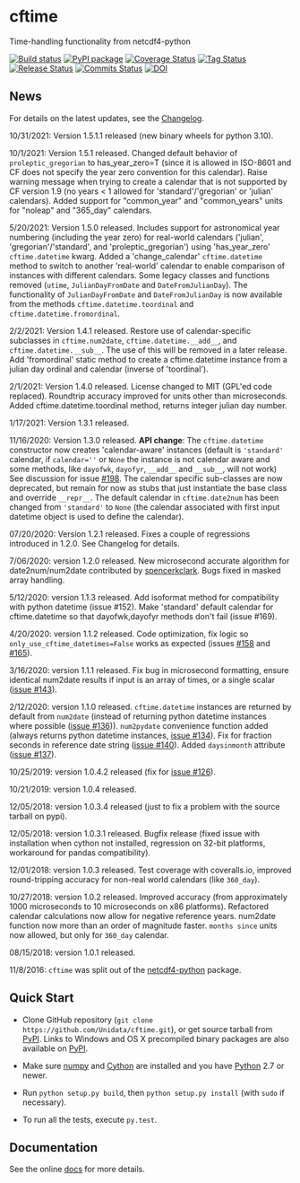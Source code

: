 # cftime
Time-handling functionality from netcdf4-python

[![Build status](https://github.com/Unidata/cftime/workflows/cftime%20test/badge.svg)](https://github.com/Unidata/cftime/actions)
[![PyPI package](https://badge.fury.io/py/cftime.svg)](http://python.org/pypi/cftime)
[![Coverage Status](https://coveralls.io/repos/github/Unidata/cftime/badge.svg?branch=master)](https://coveralls.io/github/Unidata/cftime?branch=master)
[![Tag Status](https://img.shields.io/github/tag/UniData/cftime.svg)](https://github.com/Unidata/cftime/tags)
[![Release Status](https://img.shields.io/github/release/UniData/cftime.svg)](https://github.com/Unidata/cftime/releases)
[![Commits Status](https://img.shields.io/github/commits-since/UniData/cftime/latest.svg)](https://github.com/UniData/cftime/commits/master)
[![DOI](https://zenodo.org/badge/73107250.svg)](https://zenodo.org/badge/latestdoi/73107250)

## News
For details on the latest updates, see the [Changelog](https://github.com/Unidata/cftime/blob/master/Changelog).

10/31/2021: Version 1.5.1.1 released (new binary wheels for python 3.10).

10/1/2021:  Version 1.5.1 released. Changed default behavior of ``proleptic_gregorian``
to has_year_zero=T (since it is allowed in ISO-8601 and CF does not specify the
year zero convention for this calendar). Raise warning message when trying
to create a calendar that is not supported by CF version 1.9 (no years < 1
allowed for 'standard'/'gregorian' or 'julian'  calendars).
Added support for "common_year" and "common_years" units for "noleap" 
and "365_day" calendars.
 
5/20/2021:  Version 1.5.0 released.  Includes support for astronomical year numbering
(including the year zero) for real-world calendars ('julian', 'gregorian'/'standard',
and 'proleptic_gregorian') using 'has_year_zero' `cftime.datetime` kwarg.
Added a 'change_calendar' `cftime.datetime` method to switch to another 
'real-world' calendar to enable comparison of instances with different calendars.
Some legacy classes and functions removed (`utime`, `JulianDayFromDate` and
`DateFromJulianDay`). The functionality of `JulianDayFromDate` and 
`DateFromJulianDay` is now available from the methods `cftime.datetime.toordinal`
and `cftime.datetime.fromordinal`.

2/2/2021:  Version 1.4.1 released. Restore use of calendar-specific subclasses
in `cftime.num2date`, `cftime.datetime.__add__`, and `cftime.datetime.__sub__`.
The use of this will be removed in a later release.
Add 'fromordinal' static method to create a cftime.datetime instance
from a julian day ordinal and calendar (inverse of 'toordinal').

2/1/2021:  Version 1.4.0 released.  License changed to MIT (GPL'ed code replaced).
Roundtrip accuracy improved for units other than microseconds. Added 
cftime.datetime.toordinal method, returns integer julian day number.

1/17/2021: Version 1.3.1 released.

11/16/2020:  Version 1.3.0 released. **API change**: The `cftime.datetime` constructor now creates 
 'calendar-aware' instances (default is `'standard'` calendar, if `calendar=''` or `None` the instance
 is not calendar aware and some methods, like `dayofwk`, `dayofyr`, `__add__` and `__sub__`, will not work)
 See discussion for issue [#198](https://github.com/Unidata/cftime/issues/198).
 The calendar specific sub-classes are now deprecated, but remain for now
 as stubs that just instantiate the base class and override `__repr__`.
 The default calendar in `cftime.date2num` has been changed from `'standard'` to `None`
 (the calendar associated with first input datetime object is used to define the calendar).

07/20/2020: Version 1.2.1 released.  Fixes a couple of regressions introduced in 1.2.0. See Changelog for details.

7/06/2020:  version 1.2.0 released. New microsecond accurate algorithm for date2num/num2date contributed by [spencerkclark](https://github.com/spencerkclark). Bugs fixed in masked array handling.

5/12/2020:  version 1.1.3 released.  Add isoformat method for compatibility with python datetime (issue #152).
 Make 'standard' default calendar for cftime.datetime so that dayofwk,dayofyr methods don't fail (issue #169).

4/20/2020:  version 1.1.2 released.  Code optimization, fix logic so `only_use_cftime_datetimes=False` works as 
 expected (issues [#158](https://github.com/Unidata/cftime/issues/158) and [#165](https://github.com/Unidata/cftime/issues/165)).

3/16/2020:  version 1.1.1 released.  Fix bug in microsecond formatting, ensure identical num2date results if input is an array of times, or a single scalar ([issue #143](https://github.com/Unidata/cftime/issues/143)).

2/12/2020:  version 1.1.0 released.  `cftime.datetime` instances are returned by default from `num2date`
(instead of returning python datetime instances where possible ([issue #136](https://github.com/Unidata/cftime/issues/136))).  `num2pydate`
convenience function added (always returns python datetime instances, [issue #134](https://github.com/Unidata/cftime/issues/134)). Fix for
fraction seconds in reference date string ([issue #140](https://github.com/Unidata/cftime/issues/140)). Added `daysinmonth` attribute 
([issue #137](https://github.com/Unidata/cftime/issues/137)).

10/25/2019:  version 1.0.4.2 released (fix for [issue #126](https://github.com/Unidata/cftime/issues/126)).

10/21/2019:  version 1.0.4 released.

12/05/2018:  version 1.0.3.4 released (just to fix a problem with the source 
tarball on pypi).

12/05/2018:  version 1.0.3.1 released.  Bugfix release (fixed issue with installation
when cython not installed, regression on 32-bit platforms, workaround for pandas 
compatibility).

12/01/2018:  version 1.0.3 released. Test coverage with coveralls.io, improved round-tripping accuracy for non-real world calendars (like `360_day`).

10/27/2018:  version 1.0.2 released. Improved accuracy (from approximately 1000 microseconds to 10 microseconds on x86
platforms). Refactored calendar calculations now allow for negative reference years. num2date function now more than an
order of magnitude faster. `months since` units now allowed, but only for `360_day` calendar.

08/15/2018:  version 1.0.1 released.

11/8/2016: `cftime` was split out of the [netcdf4-python](https://github.com/Unidata/netcdf4-python) package.

## Quick Start
* Clone GitHub repository (`git clone https://github.com/Unidata/cftime.git`), or get source tarball from [PyPI](https://pypi.python.org/pypi/cftime). Links to Windows and OS X precompiled binary packages are also available on [PyPI](https://pypi.python.org/pypi/cftime).

* Make sure [numpy](http://www.numpy.org/) and [Cython](http://cython.org/) are
  installed and you have [Python](https://www.python.org) 2.7 or newer.

* Run `python setup.py build`, then `python setup.py install` (with `sudo` if necessary).

* To run all the tests, execute `py.test`.

## Documentation
See the online [docs](http://unidata.github.io/cftime) for more details.
